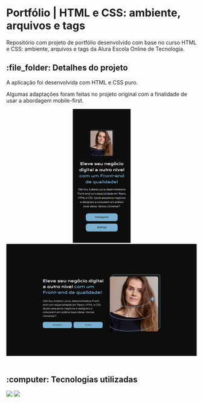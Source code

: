 <h1>Portfólio | HTML e CSS: ambiente, arquivos e tags</h1>

<p>Repositório com projeto de portfólio desenvolvido com base no curso HTML e CSS: ambiente, arquivos e tags da Alura Escola Online de Tecnologia.</p>

<h2>:file_folder: Detalhes do projeto</h2> 

<p>A aplicação foi desenvolvida com HTML e CSS puro.</p>

<p>Algumas adaptações foram feitas no projeto original com a finalidade de usar a abordagem mobile-first.</p>

<div align="center">
	<img width=153px src="./assets/images/git-portfolio.png">
    <img width=600px src="./assets/images/git-portfolio-desktop.png">
</div><br>

<h2>:computer: Tecnologias utilizadas</h2>

<div>
	<img src="https://img.shields.io/badge/CSS3-1572B6?style=for-the-badge&logo=css3&logoColor=white">
	<img src="https://img.shields.io/badge/HTML5-E34F26?style=for-the-badge&logo=html5&logoColor=white">
</div>